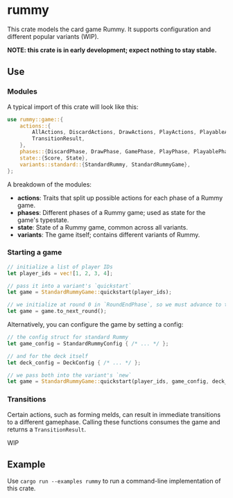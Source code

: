 # rummy
This crate models the card game Rummy. It supports configuration and different popular variants (WIP).

**NOTE: this crate is in early development; expect nothing to stay stable.**

## Use

### Modules
A typical import of this crate will look like this:
```rust 
use rummy::game::{
    actions::{
        AllActions, DiscardActions, DrawActions, PlayActions, PlayableActions, RoundEndActions,
        TransitionResult,
    },
    phases::{DiscardPhase, DrawPhase, GamePhase, PlayPhase, PlayablePhase, RoundEndPhase},
    state::{Score, State},
    variants::standard::{StandardRummy, StandardRummyGame},
};
```

A breakdown of the modules:
- **actions**: Traits that split up possible actions for each phase of a Rummy game.
- **phases**: Different phases of a Rummy game; used as state for the game's typestate.
- **state**: State of a Rummy game, common across all variants.
- **variants**: The game itself; contains different variants of Rummy.

### Starting a game
```rust
// initialize a list of player IDs
let player_ids = vec![1, 2, 3, 4];

// pass it into a variant's `quickstart`
let game = StandardRummyGame::quickstart(player_ids); 

// we initialize at round 0 in `RoundEndPhase`, so we must advance to the next round
let game = game.to_next_round();
```

Alternatively, you can configure the game by setting a config:
```rust
// the config struct for standard Rummy
let game_config = StandardRummyConfig { /* ... */ };

// and for the deck itself
let deck_config = DeckConfig { /* ... */ };

// we pass both into the variant's `new`
let game = StandardRummyGame::quickstart(player_ids, game_config, deck_config); 
```

### Transitions
Certain actions, such as forming melds, can result in immediate transitions to a different gamephase. Calling these functions consumes the game and returns a `TransitionResult`.

WIP

## Example
Use `cargo run --examples rummy` to run a command-line implementation of this crate.
